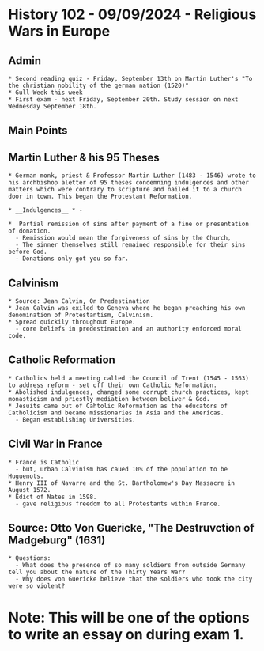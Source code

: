 # History 102 - 09/09/2024 - Religious Wars in Europe

## Admin
	* Second reading quiz - Friday, September 13th on Martin Luther's "To the christian nobility of the german nation (1520)"
	* Gull Week this week
	* First exam - next Friday, September 20th. Study session on next Wednesday September 18th.

## Main Points

## Martin Luther & his 95 Theses
    * German monk, priest & Professor Martin Luther (1483 - 1546) wrote to his archbishop aletter of 95 theses condemning indulgences and other matters which were contrary to scripture and nailed it to a church       door in town. This began the Protestant Reformation.
    
    * __Indulgences__ * -

    *  Partial remission of sins after payment of a fine or presentation of donation.
      - Remission would mean the forgiveness of sins by the Church, 
      - The sinner themselves still remained responsible for their sins before God. 
      - Donations only got you so far.

##  Calvinism
    * Source: Jean Calvin, On Predestination
    * Jean Calvin was exiled to Geneva where he began preaching his own denomination of Protestantism, Calvinism.
    * Spread quickily throughout Europe.
      - core beliefs in predestination and an authority enforced moral code.

## Catholic Reformation
    * Catholics held a meeting called the Council of Trent (1545 - 1563) to address reform - set off their own Catholic Reformation.
    * Abolished indulgences, changed some corrupt church practices, kept monasticism and priestly mediation between beliver & God.
    * Jesuits came out of Cahtolic Reformation as the educators of Catholicism and became missionaries in Asia and the Americas.
      - Began establishing Universities.

## Civil War in France
    * France is Catholic
      - but, urban Calvinism has caued 10% of the population to be Huguenots.
    * Henry III of Navarre and the St. Bartholomew's Day Massacre in August 1572.
    * Edict of Nates in 1598.
      - gave religious freedom to all Protestants within France.

## Source: Otto Von Guericke, "The Destruvction of Madgeburg" (1631)
    * Questions:
      - What does the presence of so many soldiers from outside Germany tell you about the nature of the Thirty Years War?
      - Why does von Guericke believe that the soldiers who took the city were so violent?
# Note: This will be one of the options to write an essay on during exam 1.

 

## 
